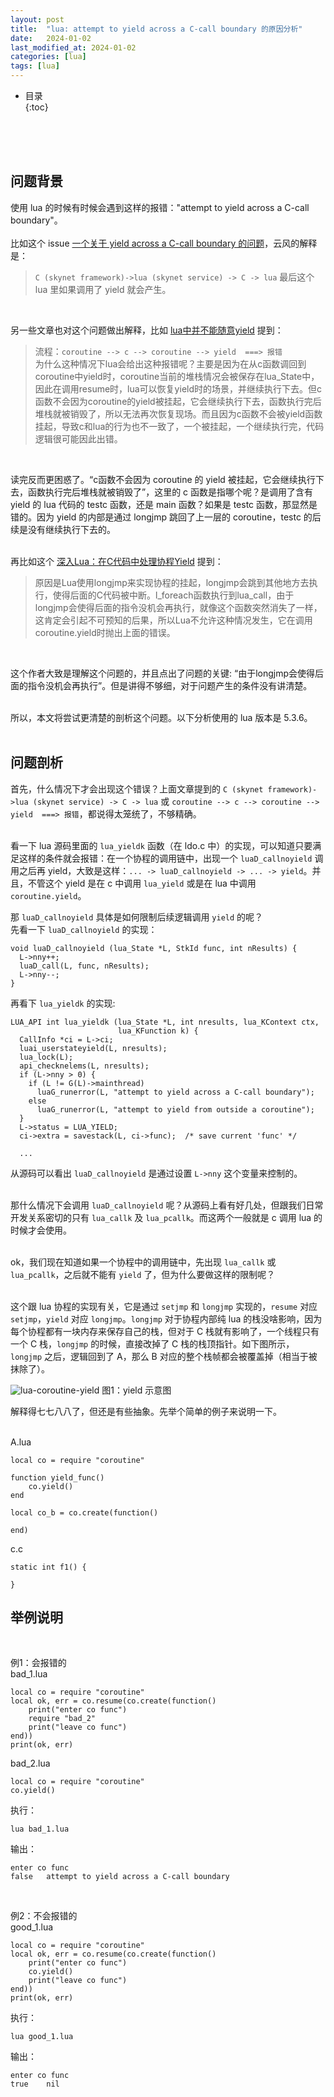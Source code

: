 ```yaml
---
layout: post
title:  "lua: attempt to yield across a C-call boundary 的原因分析"
date:   2024-01-02
last_modified_at: 2024-01-02
categories: [lua]
tags: [lua]
---
```


* 目录  
{:toc}

<br>
<br>
<br>

## 问题背景
使用 lua 的时候有时候会遇到这样的报错："attempt to yield across a C-call boundary"。   
<br>
比如这个 issue [一个关于 yield across a C-call boundary 的问题](https://github.com/cloudwu/skynet/issues/394)，云风的解释是：
>`C (skynet framework)->lua (skynet service) -> C -> lua`
>最后这个 lua 里如果调用了 yield 就会产生。   

<br>  

另一些文章也对这个问题做出解释，比如 [lua中并不能随意yield](https://radiotail.github.io/2016/05/18/lua%E4%B8%AD%E5%B9%B6%E4%B8%8D%E8%83%BD%E9%9A%8F%E6%84%8Fyield/) 提到：   
>流程：`coroutine --> c --> coroutine --> yield  ===> 报错`   
>为什么这种情况下lua会给出这种报错呢？主要是因为在从c函数调回到coroutine中yield时，coroutine当前的堆栈情况会被保存在lua_State中，因此在调用resume时，lua可以恢复yield时的场景，并继续执行下去。但c函数不会因为coroutine的yield被挂起，它会继续执行下去，函数执行完后堆栈就被销毁了，所以无法再次恢复现场。而且因为c函数不会被yield函数挂起，导致c和lua的行为也不一致了，一个被挂起，一个继续执行完，代码逻辑很可能因此出错。    
<br>

读完反而更困惑了。“c函数不会因为 coroutine 的 yield 被挂起，它会继续执行下去，函数执行完后堆栈就被销毁了”，这里的 c 函数是指哪个呢？是调用了含有 yield 的 lua 代码的 testc 函数，还是 main 函数？如果是 testc 函数，那显然是错的。因为 yield 的内部是通过 longjmp 跳回了上一层的 coroutine，testc 的后续是没有继续执行下去的。    
<br>

再比如这个 [深入Lua：在C代码中处理协程Yield](https://zhuanlan.zhihu.com/p/337850564) 提到：
>原因是Lua使用longjmp来实现协程的挂起，longjmp会跳到其他地方去执行，使得后面的C代码被中断。l_foreach函数执行到lua_call，由于longjmp会使得后面的指令没机会再执行，就像这个函数突然消失了一样，这肯定会引起不可预知的后果，所以Lua不允许这种情况发生，它在调用coroutine.yield时抛出上面的错误。    
<br>

这个作者大致是理解这个问题的，并且点出了问题的关键: “由于longjmp会使得后面的指令没机会再执行”。但是讲得不够细，对于问题产生的条件没有讲清楚。     
<br>

所以，本文将尝试更清楚的剖析这个问题。以下分析使用的 lua 版本是 5.3.6。   
<br>

## 问题剖析
首先，什么情况下才会出现这个错误？上面文章提到的 `C (skynet framework)->lua (skynet service) -> C -> lua` 或 `coroutine --> c --> coroutine --> yield  ===> 报错`，都说得太笼统了，不够精确。   
<br>

看一下 lua 源码里面的 `lua_yieldk` 函数（在 ldo.c 中）的实现，可以知道只要满足这样的条件就会报错：在一个协程的调用链中，出现一个 `luaD_callnoyield` 调用之后再 yield，大致是这样：`... -> luaD_callnoyield -> ... -> yield`。并且，不管这个 yield 是在 c 中调用 `lua_yield` 或是在 lua 中调用 `coroutine.yield`。
<br>

那 `luaD_callnoyield` 具体是如何限制后续逻辑调用 `yield` 的呢？  
先看一下 `luaD_callnoyield` 的实现：
```
void luaD_callnoyield (lua_State *L, StkId func, int nResults) {
  L->nny++;
  luaD_call(L, func, nResults);
  L->nny--;
}
```

再看下 `lua_yieldk` 的实现:
```
LUA_API int lua_yieldk (lua_State *L, int nresults, lua_KContext ctx,
                        lua_KFunction k) {
  CallInfo *ci = L->ci;
  luai_userstateyield(L, nresults);
  lua_lock(L);
  api_checknelems(L, nresults);
  if (L->nny > 0) {
    if (L != G(L)->mainthread)
      luaG_runerror(L, "attempt to yield across a C-call boundary");
    else
      luaG_runerror(L, "attempt to yield from outside a coroutine");
  }
  L->status = LUA_YIELD;
  ci->extra = savestack(L, ci->func);  /* save current 'func' */

  ...
```

从源码可以看出 `luaD_callnoyield` 是通过设置 `L->nny` 这个变量来控制的。    
<br>

那什么情况下会调用 `luaD_callnoyield` 呢？从源码上看有好几处，但跟我们日常开发关系密切的只有 `lua_callk` 及 `lua_pcallk`。而这两个一般就是 c 调用 lua 的时候才会使用。    
<br>

ok，我们现在知道如果一个协程中的调用链中，先出现 `lua_callk` 或 `lua_pcallk`，之后就不能有 `yield` 了，但为什么要做这样的限制呢？   
<br>

这个跟 lua 协程的实现有关，它是通过 `setjmp` 和 `longjmp` 实现的，`resume` 对应 `setjmp`，`yield` 对应 `longjmp`。`longjmp` 对于协程内部纯 lua 的栈没啥影响，因为每个协程都有一块内存来保存自己的栈，但对于 C 栈就有影响了，一个线程只有一个 C 栈，`longjmp` 的时候，直接改掉了 C 栈的栈顶指针。如下图所示，`longjmp` 之后，逻辑回到了 A，那么 B 对应的整个栈帧都会被覆盖掉（相当于被抹除了）。   

![lua-coroutine-yield](https://blog.antsmallant.top/media/blog/lua-coroutine-yield.png)
         图1：yield 示意图
<br>

解释得七七八八了，但还是有些抽象。先举个简单的例子来说明一下。  
<br>

A.lua
```
local co = require "coroutine"

function yield_func()
    co.yield()
end

local co_b = co.create(function()

end)
```

c.c
```
static int f1() {

}
```


## 举例说明

<br>

例1：会报错的  
bad_1.lua
```
local co = require "coroutine"
local ok, err = co.resume(co.create(function()
    print("enter co func")
    require "bad_2"
    print("leave co func")
end))
print(ok, err)
```

bad_2.lua
```
local co = require "coroutine"
co.yield()
```

执行：
```
lua bad_1.lua
```

输出：
```
enter co func
false   attempt to yield across a C-call boundary
```

<br>

例2：不会报错的  
good_1.lua
```
local co = require "coroutine"
local ok, err = co.resume(co.create(function()
    print("enter co func")
    co.yield()
    print("leave co func")
end))
print(ok, err)
```

执行：
```
lua good_1.lua
```

输出：
```
enter co func
true    nil
```